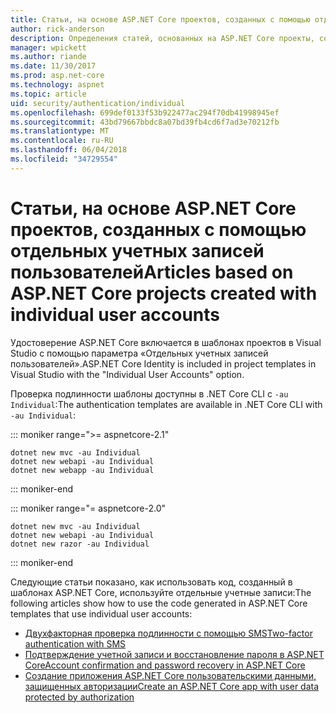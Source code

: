 ```yaml
---
title: Статьи, на основе ASP.NET Core проектов, созданных с помощью отдельных учетных записей пользователей
author: rick-anderson
description: Определения статей, основанных на ASP.NET Core проекты, созданные с помощью отдельных учетных записей пользователей.
manager: wpickett
ms.author: riande
ms.date: 11/30/2017
ms.prod: asp.net-core
ms.technology: aspnet
ms.topic: article
uid: security/authentication/individual
ms.openlocfilehash: 699def0133f53b922477ac294f70db41998945ef
ms.sourcegitcommit: 43bd79667bbdc8a07bd39fb4cd6f7ad3e70212fb
ms.translationtype: MT
ms.contentlocale: ru-RU
ms.lasthandoff: 06/04/2018
ms.locfileid: "34729554"
---
```

# <a name="articles-based-on-aspnet-core-projects-created-with-individual-user-accounts"></a><span data-ttu-id="4ad81-103">Статьи, на основе ASP.NET Core проектов, созданных с помощью отдельных учетных записей пользователей</span><span class="sxs-lookup"><span data-stu-id="4ad81-103">Articles based on ASP.NET Core projects created with individual user accounts</span></span>

<span data-ttu-id="4ad81-104">Удостоверение ASP.NET Core включается в шаблонах проектов в Visual Studio с помощью параметра «Отдельных учетных записей пользователей».</span><span class="sxs-lookup"><span data-stu-id="4ad81-104">ASP.NET Core Identity is included in project templates in Visual Studio with the "Individual User Accounts" option.</span></span>

<span data-ttu-id="4ad81-105">Проверка подлинности шаблоны доступны в .NET Core CLI с `-au Individual`:</span><span class="sxs-lookup"><span data-stu-id="4ad81-105">The authentication templates are available in .NET Core CLI with `-au Individual`:</span></span>

::: moniker range=">= aspnetcore-2.1"

```console
dotnet new mvc -au Individual
dotnet new webapi -au Individual
dotnet new webapp -au Individual
```

::: moniker-end

::: moniker range="= aspnetcore-2.0"

```console
dotnet new mvc -au Individual
dotnet new webapi -au Individual
dotnet new razor -au Individual
```

::: moniker-end

<span data-ttu-id="4ad81-106">Следующие статьи показано, как использовать код, созданный в шаблонах ASP.NET Core, используйте отдельные учетные записи:</span><span class="sxs-lookup"><span data-stu-id="4ad81-106">The following articles show how to use the code generated in ASP.NET Core templates that use individual user accounts:</span></span>

* [<span data-ttu-id="4ad81-107">Двухфакторная проверка подлинности с помощью SMS</span><span class="sxs-lookup"><span data-stu-id="4ad81-107">Two-factor authentication with SMS</span></span>](xref:security/authentication/2fa)
* [<span data-ttu-id="4ad81-108">Подтверждение учетной записи и восстановление пароля в ASP.NET Core</span><span class="sxs-lookup"><span data-stu-id="4ad81-108">Account confirmation and password recovery in ASP.NET Core</span></span>](xref:security/authentication/accconfirm)
* [<span data-ttu-id="4ad81-109">Создание приложения ASP.NET Core пользовательскими данными, защищенных авторизации</span><span class="sxs-lookup"><span data-stu-id="4ad81-109">Create an ASP.NET Core app with user data protected by authorization</span></span>](xref:security/authorization/secure-data)
